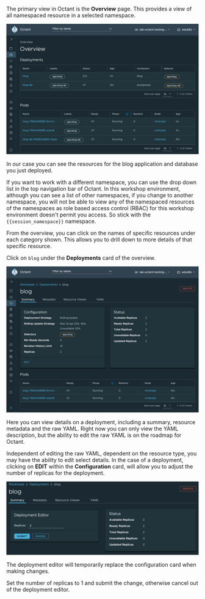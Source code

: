 The primary view in Octant is the **Overview** page. This provides a view of all namespaced resource in a selected namespace.

![Resources Overview](octant-resources-overview.png)

In our case you can see the resources for the blog application and database you just deployed.

If you want to work with a different namespace, you can use the drop down list in the top navigation bar of Octant. In this workshop environment, although you can see a list of other namespaces, if you change to another namespace, you will not be able to view any of the namespaced resources of the namespaces as role based access control (RBAC) for this workshop environment doesn't permit you access. So stick with the ``{{session_namespace}}`` namespace.

From the overview, you can click on the names of specific resources under each category shown. This allows you to drill down to more details of that specific resource.

Click on ``blog`` under the **Deployments** card of the overview.

![Deployment Details](octant-deployment-details.png)

Here you can view details on a deployment, including a summary, resource metadata and the raw YAML. Right now you can only view the YAML description, but the ability to edit the raw YAML is on the roadmap for Octant.

Independent of editing the raw YAML, dependent on the resource type, you may have the ability to edit select details. In the case of a deployment, clicking on **EDIT** within the **Configuration** card, will allow you to adjust the number of replicas for the deployment.

![Deployment Editor](octant-deployment-editor.png)

The deployment editor will temporarily replace the configuration card when making changes.

Set the number of replicas to 1 and submit the change, otherwise cancel out of the deployment editor.
